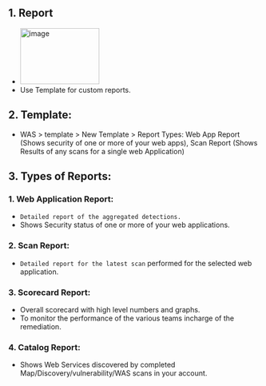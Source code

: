 ## 1. Report
- <img width="158" height="112" alt="image" src="https://github.com/user-attachments/assets/14ea9070-b4de-4aaf-ab25-0e7894f95ad4" />
- Use Template for custom reports.

## 2. Template:
- WAS > template > New Template > Report Types:
Web App Report (Shows security of one or more of your web apps),
Scan Report (Shows Results of any scans for a single web Application)


## 3. Types of Reports:

### 1. Web Application Report:
- `Detailed report of the aggregated detections.`
- Shows Security status of one or more of your web applications.

### 2. Scan Report:
- `Detailed report for the latest scan` performed for the selected web application.

### 3. Scorecard Report:
- Overall scorecard with high level numbers and graphs.
- To monitor the performance of the various teams incharge of the remediation.

### 4. Catalog Report:
- Shows Web Services discovered by completed Map/Discovery/vulnerability/WAS scans in your account.